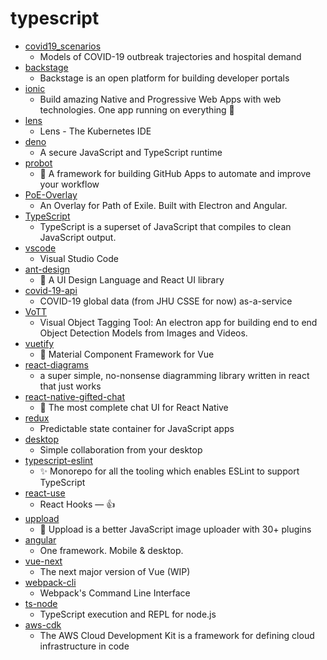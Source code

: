 # typescript
- [covid19_scenarios](https://github.com/neherlab/covid19_scenarios)
  - Models of COVID-19 outbreak trajectories and hospital demand
- [backstage](https://github.com/spotify/backstage)
  - Backstage is an open platform for building developer portals
- [ionic](https://github.com/ionic-team/ionic)
  - Build amazing Native and Progressive Web Apps with web technologies. One app running on everything 🎉
- [lens](https://github.com/lensapp/lens)
  - Lens - The Kubernetes IDE
- [deno](https://github.com/denoland/deno)
  - A secure JavaScript and TypeScript runtime
- [probot](https://github.com/probot/probot)
  - 🤖 A framework for building GitHub Apps to automate and improve your workflow
- [PoE-Overlay](https://github.com/Kyusung4698/PoE-Overlay)
  - An Overlay for Path of Exile. Built with Electron and Angular.
- [TypeScript](https://github.com/microsoft/TypeScript)
  - TypeScript is a superset of JavaScript that compiles to clean JavaScript output.
- [vscode](https://github.com/microsoft/vscode)
  - Visual Studio Code
- [ant-design](https://github.com/ant-design/ant-design)
  - 🌈 A UI Design Language and React UI library
- [covid-19-api](https://github.com/mathdroid/covid-19-api)
  - COVID-19 global data (from JHU CSSE for now) as-a-service
- [VoTT](https://github.com/microsoft/VoTT)
  - Visual Object Tagging Tool: An electron app for building end to end Object Detection Models from Images and Videos.
- [vuetify](https://github.com/vuetifyjs/vuetify)
  - 🐉 Material Component Framework for Vue
- [react-diagrams](https://github.com/projectstorm/react-diagrams)
  - a super simple, no-nonsense diagramming library written in react that just works
- [react-native-gifted-chat](https://github.com/FaridSafi/react-native-gifted-chat)
  - 💬 The most complete chat UI for React Native
- [redux](https://github.com/reduxjs/redux)
  - Predictable state container for JavaScript apps
- [desktop](https://github.com/desktop/desktop)
  - Simple collaboration from your desktop
- [typescript-eslint](https://github.com/typescript-eslint/typescript-eslint)
  - ✨ Monorepo for all the tooling which enables ESLint to support TypeScript
- [react-use](https://github.com/streamich/react-use)
  - React Hooks — 👍
- [uppload](https://github.com/elninotech/uppload)
  - 📁 Uppload is a better JavaScript image uploader with 30+ plugins
- [angular](https://github.com/angular/angular)
  - One framework. Mobile & desktop.
- [vue-next](https://github.com/vuejs/vue-next)
  - The next major version of Vue (WIP)
- [webpack-cli](https://github.com/webpack/webpack-cli)
  - Webpack's Command Line Interface
- [ts-node](https://github.com/TypeStrong/ts-node)
  - TypeScript execution and REPL for node.js
- [aws-cdk](https://github.com/aws/aws-cdk)
  - The AWS Cloud Development Kit is a framework for defining cloud infrastructure in code
